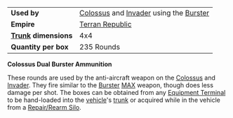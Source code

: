 |                                                 |                                                                                                                 |
| ----------------------------------------------- | --------------------------------------------------------------------------------------------------------------- |
| **Used by**                                     | [Colossus](../vehicles/Colossus.md) and [Invader](../vehicles/Invader.md) using the [Burster](../armor/Burster.md) |
| **Empire**                                      | [Terran Republic](../terminology/Terran_Republic.md)                                                                    |
| **[Trunk](../terminology/Trunk.md) dimensions** | 4x4                                                                                                             |
| **Quantity per box**                            | 235 Rounds                                                                                                      |

**Colossus Dual Burster Ammunition**

These rounds are used by the anti-aircraft weapon on the
[Colossus](../vehicles/Colossus.md) and [Invader](../vehicles/Invader.md). They
fire similar to the [Burster](../armor/Burster.md)
[MAX](../armor/Mechanized_Assault_Exo-Suit.md) weapon, though does less damage
per shot. The boxes can be obtained from any
[Equipment Terminal](../items/Equipment_Terminal.md) to be hand-loaded into the
[vehicle](../vehicles/index.md)'s [trunk](../terminology/Trunk.md) or acquired
while in the vehicle from a [Repair/Rearm Silo](../items/Repair_Rearm_Silo.md).
